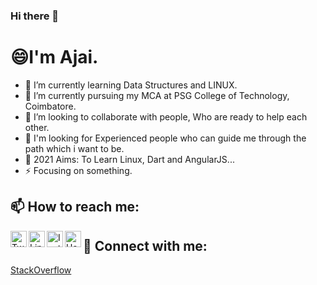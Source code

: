 ### Hi there 👋
 # 😄I'm Ajai.
   
  - 🌱 I’m currently learning Data Structures and LINUX.
  - 🔭 I’m currently pursuing my MCA at PSG College of Technology, Coimbatore.
  - 💬 I’m looking to collaborate with people, Who are ready to help each other.
  - 🤔 I'm looking for Experienced people who can guide me through the path which i want to be.
  - 🥅 2021 Aims: To Learn Linux, Dart and AngularJS...
  - ⚡ Focusing on something.
   

## 📫 How to reach me:<br>
  [<img align="left" alt="Twitter" width="26px" src="https://www.freepnglogos.com/uploads/twitter-logo-png/twitter-logo-vector-png-clipart-1.png" />](https://twitter.com/Ajai__JA)
  [<img align="left" alt="LinkedIn" width="26px" src="http://pngimg.com/uploads/linkedIn/linkedIn_PNG24.png" />](https://www.linkedin.com/in/ajaija/)
  [<img align="left" alt="Instagram" width="26px" src="https://assets.stickpng.com/images/580b57fcd9996e24bc43c521.png" />](https://www.instagram.com/ajai_ja/)
  [<img align="left" alt="Hackerrank" width="26px" src="https://upload.wikimedia.org/wikipedia/commons/6/65/HackerRank_logo.png" />](https://www.hackerrank.com/AjaiJA)

## 💬 Connect with me:<br>
[StackOverflow](https://stackoverflow.com/users/12341806/ajaija?tab=profile)

